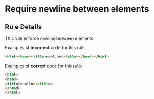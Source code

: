 # Require newline between elements

## Rule Details

This rule enforce newline between elements

Examples of **incorrect** code for this rule:

<!-- prettier-ignore-start -->
```html
<html><head><title>newline</title></head></html>
```
<!-- prettier-ignore-end -->

Examples of **correct** code for this rule:

<!-- prettier-ignore-start -->
```html
<html>
<head>
<title>newline</title>
</head>
</html>
```
<!-- prettier-ignore-end -->
